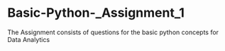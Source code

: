 # Basic-Python-_Assignment_1
The Assignment consists of questions for the basic python concepts for Data Analytics
